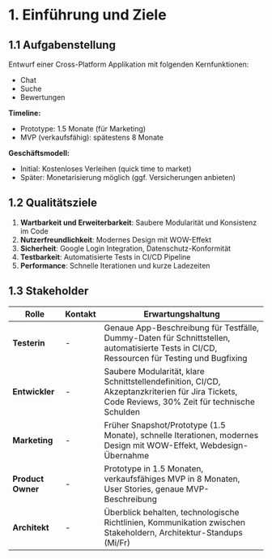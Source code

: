 # 1. Einführung und Ziele

## 1.1 Aufgabenstellung

Entwurf einer Cross-Platform Applikation mit folgenden Kernfunktionen:
- Chat
- Suche
- Bewertungen

**Timeline:**
- Prototype: 1.5 Monate (für Marketing)
- MVP (verkaufsfähig): spätestens 8 Monate

**Geschäftsmodell:**
- Initial: Kostenloses Verleihen (quick time to market)
- Später: Monetarisierung möglich (ggf. Versicherungen anbieten)

## 1.2 Qualitätsziele

1. **Wartbarkeit und Erweiterbarkeit**: Saubere Modularität und Konsistenz im Code
2. **Nutzerfreundlichkeit**: Modernes Design mit WOW-Effekt
3. **Sicherheit**: Google Login Integration, Datenschutz-Konformität
4. **Testbarkeit**: Automatisierte Tests in CI/CD Pipeline
5. **Performance**: Schnelle Iterationen und kurze Ladezeiten

## 1.3 Stakeholder

| Rolle             | Kontakt | Erwartungshaltung                                                                                                                               |
|-------------------|---------|-------------------------------------------------------------------------------------------------------------------------------------------------|
| **Testerin**      | -       | Genaue App-Beschreibung für Testfälle, Dummy-Daten für Schnittstellen, automatisierte Tests in CI/CD, Ressourcen für Testing und Bugfixing      |
| **Entwickler**    | -       | Saubere Modularität, klare Schnittstellendefinition, CI/CD, Akzeptanzkriterien für Jira Tickets, Code Reviews, 30% Zeit für technische Schulden |
| **Marketing**     | -       | Früher Snapshot/Prototype (1.5 Monate), schnelle Iterationen, modernes Design mit WOW-Effekt, Webdesign-Übernahme                               |
| **Product Owner** | -       | Prototype in 1.5 Monaten, verkaufsfähiges MVP in 8 Monaten, User Stories, genaue MVP-Beschreibung                                               |
| **Architekt**     | -       | Überblick behalten, technologische Richtlinien, Kommunikation zwischen Stakeholdern, Architektur-Standups (Mi/Fr)                               |